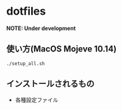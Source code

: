 # dotfiles

**NOTE: Under development**

## 使い方(MacOS Mojeve 10.14)

```
./setup_all.sh
```

## インストールされるもの
- 各種設定ファイル

